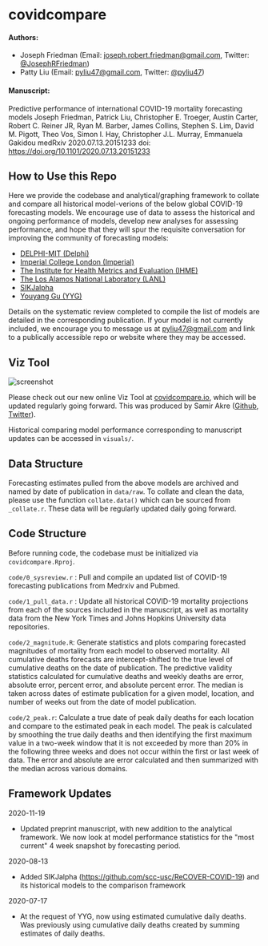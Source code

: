 # covidcompare

#### Authors:   
- Joseph Friedman (Email: joseph.robert.friedman@gmail.com, Twitter: [@JosephRFriedman](https://twitter.com/JosephRFriedman/))
- Patty Liu (Email: pyliu47@gmail.com, Twitter: [@pyliu47](https://twitter.com/pyliu47/))
  
#### Manuscript:  
Predictive performance of international COVID-19 mortality forecasting models
Joseph Friedman, Patrick Liu, Christopher E. Troeger, Austin Carter, Robert C. Reiner JR, Ryan M. Barber, James Collins, Stephen S. Lim, David M. Pigott, Theo Vos, Simon I. Hay, Christopher J.L. Murray, Emmanuela Gakidou
medRxiv 2020.07.13.20151233
doi: https://doi.org/10.1101/2020.07.13.20151233


## How to Use this Repo

Here we provide the codebase and analytical/graphing framework to collate and compare all historical model-verions of the below global COVID-19 forecasting models. We encourage use of data to assess the historical and ongoing performance of models, develop new analyses for assessing performance, and hope that they will spur the requisite conversation for improving the community of forecasting models: 

- [DELPHI-MIT (Delphi)](https://github.com/COVIDAnalytics/website/tree/master/)
- [Imperial College London (Imperial)](https://github.com/mrc-ide/global-lmic-reports/tree/master/)
- [The Institute for Health Metrics and Evaluation (IHME)](http://www.healthdata.org/covid/data-downloads)
- [The Los Alamos National Laboratory (LANL)](https://covid-19.bsvgateway.org/)
- [SIKJalpha](https://github.com/scc-usc/ReCOVER-COVID-19)
- [Youyang Gu (YYG)](https://github.com/youyanggu/covid19_projections/tree/master/)

Details on the systematic review completed to compile the list of models are detailed in the corresponding publication. If your model is not currently included, we encourage you to message us at pyliu47@gmail.com and link to a publically accessible repo or website where they may be accessed. 

## Viz Tool

![screenshot](https://i.ibb.co/RvXG63k/screenshot.png)

Please check out our new online Viz Tool at [covidcompare.io](https://covidcompare.io), which will be updated regularly going forward. This was produced by Samir Akre ([Github](https://github.com/akre96), [Twitter](https://twitter.com/samirakre)). 

Historical comparing model performance corresponding to manuscript updates can be accessed in `visuals/`.

## Data Structure

Forecasting estimates pulled from the above models are archived and named by date of publication in `data/raw`. To collate and clean the data, please use the function `collate.data()` which can be sourced from `_collate.r`. These data will be regularly updated daily going forward. 

## Code Structure

Before running code, the codebase must be initialized via `covidcompare.Rproj`. 

`code/0_sysreview.r` : Pull and compile an updated list of COVID-19 forecasting publications from Medrxiv and Pubmed.  

`code/1_pull_data.r` : Update all historical COVID-19 mortality projections from each of the sources included in the manuscript, as well as mortality data from the New York Times and Johns Hopkins University data repositories.

`code/2_magnitude.R`: Generate statistics and plots comparing forecasted magnitudes of mortality from each model to observed mortality. All cumulative deaths forecasts are intercept-shifted to the true level of cumulative deaths on the date of publication. The predictive validity statistics calculated for cumulative deaths and weekly deaths are error, absolute error, percent error, and absolute percent error. The median is taken across dates of estimate publication for a given model, location, and number of weeks out from the date of model publication.  

`code/2_peak.r`: Calculate a true date of peak daily deaths for each location and compare to the estimated peak in each model. The peak is calculated by smoothing the true daily deaths and then identifying the first maximum value in a two-week window that it is not exceeded by more than 20% in the following three weeks and does not occur within the first or last week of data. The error and absolute are error calculated and then summarized with the median across various domains.

## Framework Updates

2020-11-19
- Updated preprint manuscript, with new addition to the analytical framework. We now look at model performance statistics for the "most current" 4 week snapshot by forecasting period. 

2020-08-13
- Added SIKJalpha (https://github.com/scc-usc/ReCOVER-COVID-19) and its historical models to the comparison framework

2020-07-17
- At the request of YYG, now using estimated cumulative daily deaths. Was previously using cumulative daily deaths created by summing estimates of daily deaths. 




